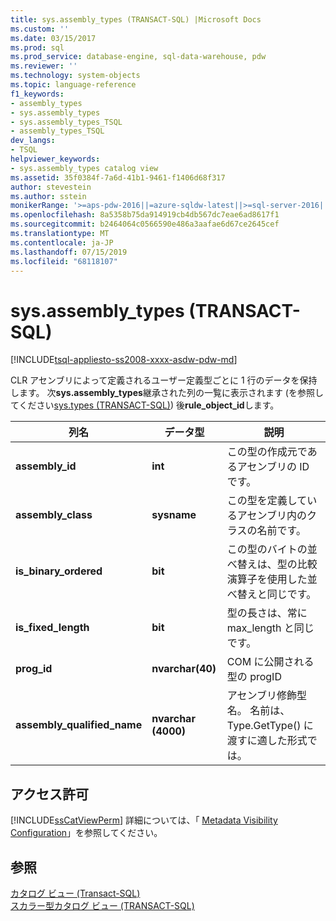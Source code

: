 ```yaml
---
title: sys.assembly_types (TRANSACT-SQL) |Microsoft Docs
ms.custom: ''
ms.date: 03/15/2017
ms.prod: sql
ms.prod_service: database-engine, sql-data-warehouse, pdw
ms.reviewer: ''
ms.technology: system-objects
ms.topic: language-reference
f1_keywords:
- assembly_types
- sys.assembly_types
- sys.assembly_types_TSQL
- assembly_types_TSQL
dev_langs:
- TSQL
helpviewer_keywords:
- sys.assembly_types catalog view
ms.assetid: 35f0384f-7a6d-41b1-9461-f1406d68f317
author: stevestein
ms.author: sstein
monikerRange: '>=aps-pdw-2016||=azure-sqldw-latest||>=sql-server-2016||=sqlallproducts-allversions||>=sql-server-linux-2017||=azuresqldb-mi-current'
ms.openlocfilehash: 8a5358b75da914919cb4db567dc7eae6ad8617f1
ms.sourcegitcommit: b2464064c0566590e486a3aafae6d67ce2645cef
ms.translationtype: MT
ms.contentlocale: ja-JP
ms.lasthandoff: 07/15/2019
ms.locfileid: "68118107"
---
```

# <a name="sysassemblytypes-transact-sql"></a>sys.assembly_types (TRANSACT-SQL)
[!INCLUDE[tsql-appliesto-ss2008-xxxx-asdw-pdw-md](../../includes/tsql-appliesto-ss2008-xxxx-asdw-pdw-md.md)]

  CLR アセンブリによって定義されるユーザー定義型ごとに 1 行のデータを保持します。 次**sys.assembly_types**継承された列の一覧に表示されます (を参照してください[sys.types &#40;TRANSACT-SQL&#41;](../../relational-databases/system-catalog-views/sys-types-transact-sql.md)) 後**rule_object_id**します。  
  
|列名|データ型|説明|  
|-----------------|---------------|-----------------|  
|**assembly_id**|**int**|この型の作成元であるアセンブリの ID です。|  
|**assembly_class**|**sysname**|この型を定義しているアセンブリ内のクラスの名前です。|  
|**is_binary_ordered**|**bit**|この型のバイトの並べ替えは、型の比較演算子を使用した並べ替えと同じです。|  
|**is_fixed_length**|**bit**|型の長さは、常に max_length と同じです。|  
|**prog_id**|**nvarchar(40)**|COM に公開される型の progID|  
|**assembly_qualified_name**|**nvarchar (4000)**|アセンブリ修飾型名。 名前は、Type.GetType() に渡すに適した形式では。|  
  
## <a name="permissions"></a>アクセス許可  
 [!INCLUDE[ssCatViewPerm](../../includes/sscatviewperm-md.md)] 詳細については、「 [Metadata Visibility Configuration](../../relational-databases/security/metadata-visibility-configuration.md)」を参照してください。  
  
## <a name="see-also"></a>参照  
 [カタログ ビュー &#40;Transact-SQL&#41;](../../relational-databases/system-catalog-views/catalog-views-transact-sql.md)   
 [スカラー型カタログ ビュー &#40;TRANSACT-SQL&#41;](../../relational-databases/system-catalog-views/scalar-types-catalog-views-transact-sql.md)  
  
  
